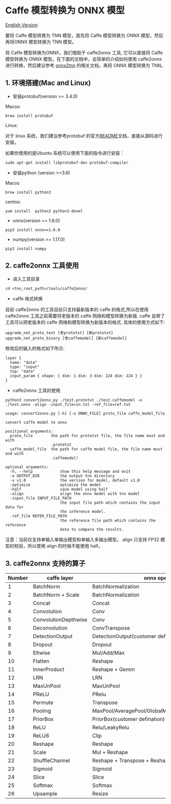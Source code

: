 # Caffe 模型转换为 ONNX 模型

[English Version](../../en/user/caffe2tnn_en.md)

要将 Caffe 模型转换为 TNN 模型，首先将 Caffe 模型转换为 ONNX 模型，然后再将ONNX 模型转换为 TNN 模型。

将 Caffe 模型转换为ONNX，我们借助于 caffe2onnx 工具, 它可以直接将 Caffe 模型转换为 ONNX 模型。在下面的文档中，会简单的介绍如何使用 caffe2onnx进行转换，然后建议参考 [onnx2tnn](onnx2tnn.md) 的相关文档，再将 ONNX 模型转换为 TNN。


## 1. 环境搭建(Mac and Linux)

- 安装protobuf(version >= 3.4.0)  

Macos:
```shell script
brew install protobuf
```

Linux:

对于 linux 系统，我们建议参考protobuf 的官方[README](https://github.com/protocolbuffers/protobuf/blob/master/src/README.md)文档，直接从源码进行安装。  

如果你使用的是Ubuntu 系统可以使用下面的指令进行安装：
```shell script
sudo apt-get install libprotobuf-dev protobuf-compiler
```

- 安装python (version >=3.6)  

Macos
```shell script
brew install python3
```
centos:
```shell script
yum install  python3 python3-devel
```

- onnx(version == 1.6.0)
```shell script
pip3 install onnx==1.6.0
```

- numpy(version >= 1.17.0)
```shell script
pip3 install numpy
```

## 2. caffe2onnx 工具使用
- 进入工具目录
``` shell script
cd <tnn_root_path>/tools/caffe2onnx/
```
- caffe 格式转换

目前 caffe2onnx 的工具目前只支持最新版本的 caffe 的格式,所以在使用 caffe2onnx
工具之前需要将老版本的 caffe 网络和模型转换为新版. caffe 自带了工具可以把老版本的
caffe 网络和模型转换为新版本的格式. 具体的使用方式如下:
```shell script
upgrade_net_proto_text [老prototxt] [新prototxt]
upgrade_net_proto_binary [老caffemodel] [新caffemodel]
```
修改后的输入的格式如下所示:

```text
layer {
  name: "data"
  type: "input"
  top: "data"
  input_param { shape: { dim: 1 dim: 3 dim: 224 dim: 224 } }
}
```
- caffe2onnx 工具的使用

```shell script
python3 convert2onnx.py ./test.prototxt ./test.caffemodel -o ./test.onnx -align -input_file=in.txt -ref_file=ref.txt
```

```text
usage: convert2onnx.py [-h] [-o ONNX_FILE] proto_file caffe_model_file

convert caffe model to onnx

positional arguments:
  proto_file        the path for prototxt file, the file name must end with
                    .prototxt
  caffe_model_file  the path for caffe model file, the file name must end with
                    .caffemodel!

optional arguments:
  -h, --help            show this help message and exit
  -o OUTPUT_DIR         the output tnn directory
  -v v1.0               the version for model, default v1.0
  -optimize             optimize the model
  -half                 save model using half
  -align                align the onnx model with tnn model
  -input_file INPUT_FILE_PATH
                        the input file path which contains the input data for
                        the inference model.
  -ref_file REFER_FILE_PATH
                        the reference file path which contains the reference
                        data to compare the results.
```
注意：当前仅支持单输入单输出模型和单输入多输出模型。 align 只支持 FP32 模型的校验，所以使用 align 的时候不能使用 half。

## 3. caffe2onnx 支持的算子

| Number | caffe layer            | onnx operator                                         |
| ------ | ---------------------- | ----------------------------------------------------- |
| 1      | BatchNorm              | BatchNormalization                                    |
| 2      | BatchNorm + Scale      | BatchNormalization                                    |
| 3      | Concat                 | Concat                                                |
| 4      | Convolution            | Conv                                                  |
| 5      | ConvolutionDepthwise   | Conv                                                  |
| 6      | Deconvolution          | ConvTranspose                                         |
| 7      | DetectionOutput        | DetectionOutput(customer defination)                  |
| 8      | Dropout                | Dropout                                               |
| 9      | Eltwise                | Mul/Add/Max                                           |
| 10     | Flatten                | Reshape                                               |
| 11     | InnerProduct           | Reshape + Gemm                                        |
| 12     | LRN                    | LRN                                                   |
| 13     | MaxUnPool              | MaxUnPool                                             |
| 14     | PReLU                  | PRelu                                                 |
| 15     | Permute                | Transpose                                             |
| 16     | Pooling                | MaxPool/AveragePool/GlobalMaxPool/GlobalAveragePool   |
| 17     | PriorBox               | PriorBox(customer defination)                         |
| 18     | ReLU                   | Relu/LeakyRelu                                        |
| 19     | ReLU6                  | Clip                                                  |
| 20     | Reshape                | Reshape                                               |
| 21     | Scale                  | Mul + Reshape                                         |
| 22     | ShuffleChannel         | Reshape + Transpose + Reshape                         |
| 23     | Sigmoid                | Sigmoid                                               |
| 24     | Slice                  | Slice                                                 |
| 25     | Softmax                | Softmax                                               |
| 26     | Upsample               | Resize                                                |
